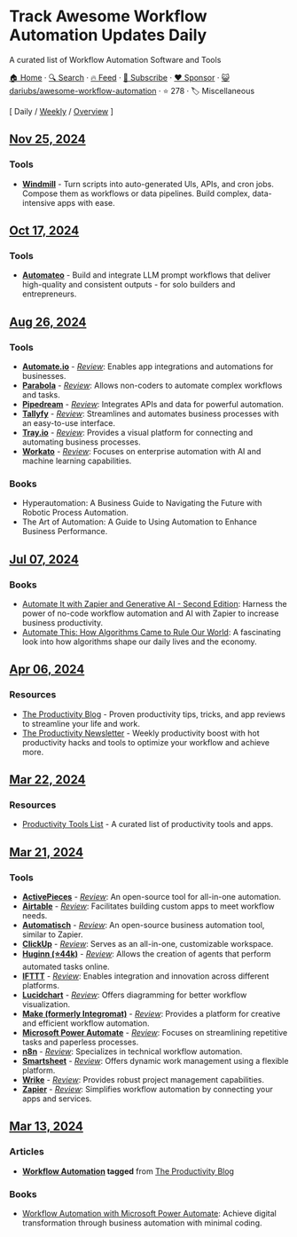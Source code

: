 # Track Awesome Workflow Automation Updates Daily

A curated list of Workflow Automation Software and Tools

[🏠 Home](/README.md) · [🔍 Search](https://www.trackawesomelist.com/search/) · [🔥 Feed](https://www.trackawesomelist.com/dariubs/awesome-workflow-automation/rss.xml) · [📮 Subscribe](https://trackawesomelist.us17.list-manage.com/subscribe?u=d2f0117aa829c83a63ec63c2f&id=36a103854c) · [❤️  Sponsor](https://github.com/sponsors/theowenyoung) · [😺 dariubs/awesome-workflow-automation](https://github.com/dariubs/awesome-workflow-automation) · ⭐ 278 · 🏷️ Miscellaneous

[ Daily / [Weekly](/content/dariubs/awesome-workflow-automation/week/README.md) / [Overview](/content/dariubs/awesome-workflow-automation/readme/README.md) ]

## [Nov 25, 2024](/content/2024/11/25/README.md)

### Tools

*   **[Windmill](https://www.windmill.dev/0)** - Turn scripts into auto-generated UIs, APIs, and cron jobs. Compose them as workflows or data pipelines. Build complex, data-intensive apps with ease.

## [Oct 17, 2024](/content/2024/10/17/README.md)

### Tools

*   **[Automateo](https://automateo.app)** - Build and integrate LLM prompt workflows that deliver high-quality and consistent outputs - for solo builders and entrepreneurs.

## [Aug 26, 2024](/content/2024/08/26/README.md)

### Tools

*   **[Automate.io](https://automate.io/)** - *[Review](https://productivity.directory/automate-io)*: Enables app integrations and automations for businesses.
*   **[Parabola](https://parabola.io/)** - *[Review](https://productivity.directory/parabola)*: Allows non-coders to automate complex workflows and tasks.
*   **[Pipedream](https://pipedream.com/)** - *[Review](https://productivity.directory/pipedream)*: Integrates APIs and data for powerful automation.
*   **[Tallyfy](https://tallyfy.com/)** - *[Review](https://productivity.directory/tallyfy)*: Streamlines and automates business processes with an easy-to-use interface.
*   **[Tray.io](https://tray.io/)** - *[Review](https://productivity.directory/tray-io)*: Provides a visual platform for connecting and automating business processes.
*   **[Workato](https://www.workato.com/)** - *[Review](https://productivity.directory/workato)*: Focuses on enterprise automation with AI and machine learning capabilities.

### Books

*   Hyperautomation: A Business Guide to Navigating the Future with Robotic Process Automation.
*   The Art of Automation: A Guide to Using Automation to Enhance Business Performance.

## [Jul 07, 2024](/content/2024/07/07/README.md)

### Books

*   [Automate It with Zapier and Generative AI - Second Edition](https://www.amazon.com/Automate-Zapier-Generative-automation-productivity/dp/1803239840/): Harness the power of no-code workflow automation and AI with Zapier to increase business productivity.
*   [Automate This: How Algorithms Came to Rule Our World](https://www.amazon.com/Automate-This-Algorithms-Plattner-Sept/dp/1591844924): A fascinating look into how algorithms shape our daily lives and the economy.

## [Apr 06, 2024](/content/2024/04/06/README.md)

### Resources

*   [The Productivity Blog](https://blog.productivity.directory) - Proven productivity tips, tricks, and app reviews to streamline your life and work.
*   [The Productivity Newsletter](https://newsletter.productivity.directory) - Weekly productivity boost with hot productivity hacks and tools to optimize your workflow and achieve more.

## [Mar 22, 2024](/content/2024/03/22/README.md)

### Resources

*   [Productivity Tools List](https://productivity.directory) - A curated list of productivity tools and apps.

## [Mar 21, 2024](/content/2024/03/21/README.md)

### Tools

*   **[ActivePieces](https://www.activepieces.com/)** - *[Review](https://productivity.directory/activepieces)*: An open-source tool for all-in-one automation.
*   **[Airtable](https://airtable.com/)** - *[Review](https://productivity.directory/airtable)*: Facilitates building custom apps to meet workflow needs.
*   **[Automatisch](https://automatisch.io/)** - *[Review](https://productivity.directory/automatisch)*: An open-source business automation tool, similar to Zapier.
*   **[ClickUp](https://clickup.com/)** - *[Review](https://productivity.directory/clickup)*: Serves as an all-in-one, customizable workspace.
*   **[Huginn (⭐44k)](https://github.com/huginn/huginn)** - *[Review](https://productivity.directory/huginn)*: Allows the creation of agents that perform automated tasks online.
*   **[IFTTT](https://ifttt.com/)** - *[Review](https://productivity.directory/ifttt)*: Enables integration and innovation across different platforms.
*   **[Lucidchart](https://www.lucidchart.com/)** - *[Review](https://productivity.directory/lucidchart)*: Offers diagramming for better workflow visualization.
*   **[Make (formerly Integromat)](https://www.make.com/)** - *[Review](https://productivity.directory/make)*: Provides a platform for creative and efficient workflow automation.
*   **[Microsoft Power Automate](https://flow.microsoft.com/)** - *[Review](https://productivity.directory/microsoft-power-automate)*: Focuses on streamlining repetitive tasks and paperless processes.
*   **[n8n](https://n8n.io/)** - *[Review](https://productivity.directory/n8n)*: Specializes in technical workflow automation.
*   **[Smartsheet](https://www.smartsheet.com/)** - *[Review](https://productivity.directory/smartsheet)*: Offers dynamic work management using a flexible platform.
*   **[Wrike](https://www.wrike.com/)** - *[Review](https://productivity.directory/wrike)*: Provides robust project management capabilities.
*   **[Zapier](https://zapier.com/)** - *[Review](https://productivity.directory/zapier)*: Simplifies workflow automation by connecting your apps and services.

## [Mar 13, 2024](/content/2024/03/13/README.md)

### Articles

*   **[Workflow Automation](https://blog.productivity.directory/tagged/workflow-automation) tagged** from [The Productivity Blog](https://blog.productivity.directory/)

### Books

*   [Workflow Automation with Microsoft Power Automate](https://www.amazon.com/Workflow-Automation-Microsoft-Power-Automate/dp/1839213795): Achieve digital transformation through business automation with minimal coding.